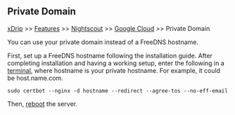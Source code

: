 ## Private Domain
[xDrip](../../README.md) >> [Features](../Features_page.md) >> [Nightscout](../Nightscout_page.md) >> [Google Cloud](./GoogleCloud.md) >> Private Domain  
  
You can use your private domain instead of a FreeDNS hostname.  
  
First, set up a FreeDNS hostname following the installation guide.  After completing installation and having a working setup, enter the following in a [terminal](./Terminal.md), where hostname is your private hostname.  For example, it could be host.name.com.  
  
```
sudo certbot --nginx -d hostname --redirect --agree-tos --no-eff-email
```
  
Then, [reboot](./Restart.md) the server.  
